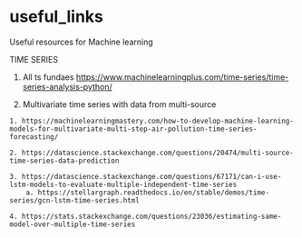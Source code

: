 # useful_links
Useful resources for Machine learning


TIME SERIES
  1. All ts fundaes
  https://www.machinelearningplus.com/time-series/time-series-analysis-python/
  
  2. Multivariate time series with data from multi-source 
  	
	1. https://machinelearningmastery.com/how-to-develop-machine-learning-models-for-multivariate-multi-step-air-pollution-time-series-forecasting/
	
	2. https://datascience.stackexchange.com/questions/20474/multi-source-time-series-data-prediction
	
	3. https://datascience.stackexchange.com/questions/67171/can-i-use-lstm-models-to-evaluate-multiple-independent-time-series
	    a. https://stellargraph.readthedocs.io/en/stable/demos/time-series/gcn-lstm-time-series.html
	
	4. https://stats.stackexchange.com/questions/23036/estimating-same-model-over-multiple-time-series
